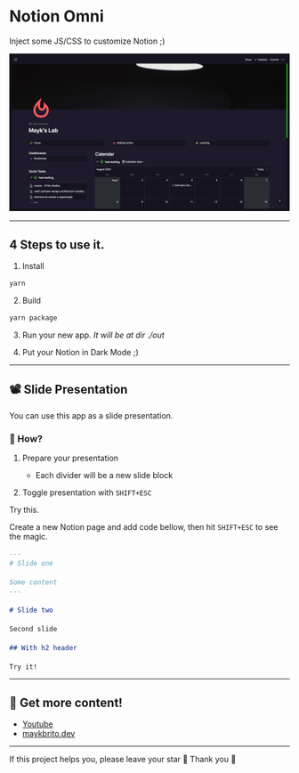 # Notion Omni

Inject some JS/CSS to customize Notion ;)

![Preview](.github/preview.png)

---

## 4 Steps to use it.

1. Install

```sh
yarn
```

2. Build

```sh
yarn package
```

3. Run your new app.
   _It will be at dir ./out_

4. Put your Notion in Dark Mode ;)

---

## 📽 Slide Presentation

You can use this app as a slide presentation.

### 🤔 How?

1. Prepare your presentation

   - Each divider will be a new slide block

2. Toggle presentation with `SHIFT+ESC`

Try this. 

Create a new Notion page and add code bellow, then hit `SHIFT+ESC` to see the magic.

```md
---
# Slide one

Some content
---

# Slide two

Second slide

## With h2 header

Try it!
```

---

## 🔗 Get more content!

- [Youtube](https://www.youtube.com/maykbrito)
- [maykbrito.dev](https://maykbrito.dev)

---

If this project helps you, please leave your star 🌟 Thank you 💛
